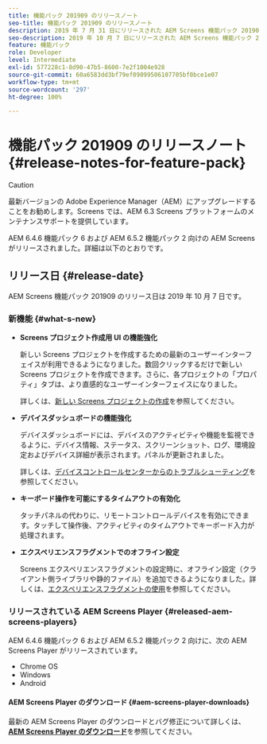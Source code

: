 ```yaml
---
title: 機能パック 201909 のリリースノート
seo-title: 機能パック 201909 のリリースノート
description: 2019 年 7 月 31 日にリリースされた AEM Screens 機能パック 201909 について説明します。
seo-description: 2019 年 10 月 7 日にリリースされた AEM Screens 機能パック 201909 について説明します。
feature: 機能パック
role: Developer
level: Intermediate
exl-id: 577228c1-8d90-47b5-8600-7e2f1004e928
source-git-commit: 60a6583dd3bf79ef09099506107705bf0bce1e07
workflow-type: tm+mt
source-wordcount: '297'
ht-degree: 100%

---
```


# 機能パック 201909 のリリースノート {#release-notes-for-feature-pack}

>[!CAUTION]
>
>最新バージョンの Adobe Experience Manager（AEM）にアップグレードすることをお勧めします。Screens では、AEM 6.3 Screens プラットフォームのメンテナンスサポートを提供しています。

AEM 6.4.6 機能パック 6 および AEM 6.5.2 機能パック 2 向けの AEM Screens がリリースされました。詳細は以下のとおりです。

## リリース日 {#release-date}

AEM Screens 機能パック 201909 のリリース日は 2019 年 10 月 7 日です。

### 新機能 {#what-s-new}

* **Screens プロジェクト作成用 UI の機能強化**

   新しい Screens プロジェクトを作成するための最新のユーザーインターフェイスが利用できるようになりました。数回クリックするだけで新しい Screens プロジェクトを作成できます。さらに、各プロジェクトの「プロパティ」タブは、より直感的なユーザーインターフェイスになりました。

   詳しくは、[新しい Screens プロジェクトの作成](creating-a-screens-project.md)を参照してください。

* **デバイスダッシュボードの機能強化**

   デバイスダッシュボードには、デバイスのアクティビティや機能を監視できるように、デバイス情報、ステータス、スクリーンショット、ログ、環境設定およびデバイス詳細が表示されます。パネルが更新されました。

   詳しくは、[デバイスコントロールセンターからのトラブルシューティング](monitoring-screens.md)を参照してください。

* **キーボード操作を可能にするタイムアウトの有効化**

   タッチパネルの代わりに、リモートコントロールデバイスを有効にできます。タッチして操作後、アクティビティのタイムアウトでキーボード入力が処理されます。

* **エクスペリエンスフラグメントでのオフライン設定**

   Screens エクスペリエンスフラグメントの設定時に、オフライン設定（クライアント側ライブラリや静的ファイル）を追加できるようになりました。詳しくは、[エクスペリエンスフラグメントの使用](experience-fragments-in-screens.md)を参照してください。

### リリースされている AEM Screens Player {#released-aem-screens-players}

AEM 6.4.6 機能パック 6 および AEM 6.5.2 機能パック 2 向けに、次の AEM Screens Player がリリースされています。

* Chrome OS
* Windows
* Android

#### AEM Screens Player のダウンロード {#aem-screens-player-downloads}

最新の AEM Screens Player のダウンロードとバグ修正について詳しくは、[**AEM Screens Player のダウンロード**](https://download.macromedia.com/screens/)を参照してください。
